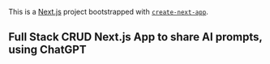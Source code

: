 This is a [Next.js](https://nextjs.org/) project bootstrapped with [`create-next-app`](https://github.com/vercel/next.js/tree/canary/packages/create-next-app).

## Full Stack CRUD Next.js App to share AI prompts, using ChatGPT

<!-- TODO: Implement Search, click on tag, view other profiles -->
